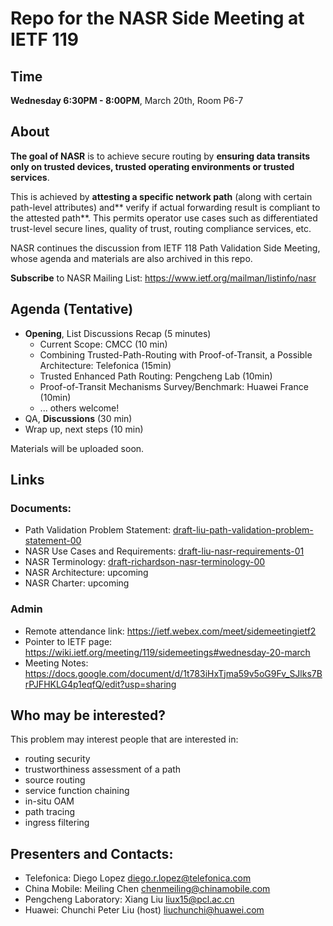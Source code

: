 # Repo for the NASR Side Meeting at IETF 119

## Time 

**Wednesday 6:30PM - 8:00PM**, March 20th, Room P6-7

## About

**The goal of NASR** is to achieve secure routing by **ensuring data transits only on trusted devices, trusted operating environments or trusted services**. 

This is achieved by **attesting a specific network path** (along with certain path-level attributes) and** verify if actual forwarding result is compliant to the attested path**. This permits operator use cases such as differentiated trust-level secure lines, quality of trust, routing compliance services, etc. 

NASR continues the discussion from IETF 118 Path Validation Side Meeting, whose agenda and materials are also archived in this repo. 

**Subscribe** to NASR Mailing List: https://www.ietf.org/mailman/listinfo/nasr


## Agenda (Tentative)

- **Opening**, List Discussions Recap (5 minutes)
  - Current Scope: CMCC (10 min)
  - Combining Trusted-Path-Routing with Proof-of-Transit, a Possible Architecture: Telefonica (15min) 
  - Trusted Enhanced Path Routing: Pengcheng Lab (10min)
  - Proof-of-Transit Mechanisms Survey/Benchmark: Huawei France (10min)
  - ... others welcome!
- QA, **Discussions** (30 min)
- Wrap up, next steps (10 min)

Materials will be uploaded soon.

## Links

### Documents: 
- Path Validation Problem Statement: [draft-liu-path-validation-problem-statement-00](https://datatracker.ietf.org/doc/draft-liu-path-validation-problem-statement/)
- NASR Use Cases and Requirements: [draft-liu-nasr-requirements-01](https://datatracker.ietf.org/doc/draft-liu-nasr-requirements/)
- NASR Terminology: [draft-richardson-nasr-terminology-00](https://datatracker.ietf.org/doc/draft-richardson-nasr-terminology/)
- NASR Architecture: upcoming
- NASR Charter: upcoming

### Admin
- Remote attendance link: https://ietf.webex.com/meet/sidemeetingietf2
- Pointer to IETF page: https://wiki.ietf.org/meeting/119/sidemeetings#wednesday-20-march
- Meeting Notes: https://docs.google.com/document/d/1t783iHxTjma59v5oG9Fv_SJlks7BrPJFHKLG4p1eqfQ/edit?usp=sharing
  

## Who may be interested?

This problem may interest people that are interested in: 
- routing security 
- trustworthiness assessment of a path 
- source routing
- service function chaining
- in-situ OAM
- path tracing
- ingress filtering


## Presenters and Contacts: 

- Telefonica: Diego Lopez <diego.r.lopez@telefonica.com>
- China Mobile: Meiling Chen <chenmeiling@chinamobile.com>
- Pengcheng Laboratory: Xiang Liu <liux15@pcl.ac.cn>
- Huawei: Chunchi Peter Liu (host) <liuchunchi@huawei.com>
